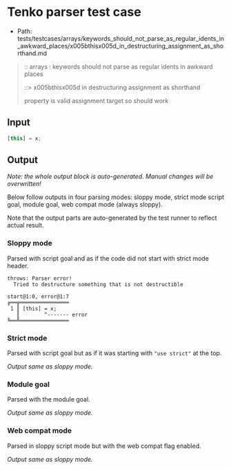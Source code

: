 # Tenko parser test case

- Path: tests/testcases/arrays/keywords_should_not_parse_as_regular_idents_in_awkward_places/x005bthisx005d_in_destructuring_assignment_as_shorthand.md

> :: arrays : keywords should not parse as regular idents in awkward places
>
> ::> x005bthisx005d in destructuring assignment as shorthand
>
> property is valid assignment target so should work

## Input

`````js
[this] = x;
`````

## Output

_Note: the whole output block is auto-generated. Manual changes will be overwritten!_

Below follow outputs in four parsing modes: sloppy mode, strict mode script goal, module goal, web compat mode (always sloppy).

Note that the output parts are auto-generated by the test runner to reflect actual result.

### Sloppy mode

Parsed with script goal and as if the code did not start with strict mode header.

`````
throws: Parser error!
  Tried to destructure something that is not destructible

start@1:0, error@1:7
╔══╦════════════════
 1 ║ [this] = x;
   ║        ^------- error
╚══╩════════════════

`````

### Strict mode

Parsed with script goal but as if it was starting with `"use strict"` at the top.

_Output same as sloppy mode._

### Module goal

Parsed with the module goal.

_Output same as sloppy mode._

### Web compat mode

Parsed in sloppy script mode but with the web compat flag enabled.

_Output same as sloppy mode._

